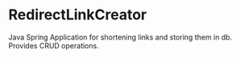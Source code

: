 # RedirectLinkCreator
Java Spring Application for shortening links and storing them in db. Provides CRUD operations.
